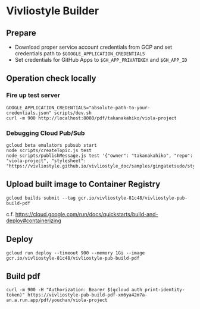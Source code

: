# Vivliostyle Builder

## Prepare

- Download proper service account credentials from GCP and set credentials path to `$GOOGLE_APPLICATION_CREDENTIALS`
- Set credentials for GitHub Apps to `$GH_APP_PRIVATEKEY` and `$GH_APP_ID`

## Operation check locally

### Fire up test server

```shell
GOOGLE_APPLICATION_CREDENTIALS="absolute-path-to-your-credentials.json" scripts/dev.sh
curl -m 900 http://localhost:8080/pdf/takanakahiko/viola-project
```

### Debugging Cloud Pub/Sub

```shell
gcloud beta emulators pubsub start
node scripts/createTopic.js test
node scripts/publishMessage.js test '{"owner": "takanakahiko", "repo": "viola-project", "stylesheet": "https://vivliostyle.github.io/vivliostyle_doc/samples/gingatetsudo/style.css"}'
```

## Upload built image to Container Registry

```shell
gcloud builds submit --tag gcr.io/vivliostyle-81c48/vivliostyle-pub-build-pdf
```

c.f. https://cloud.google.com/run/docs/quickstarts/build-and-deploy#containerizing

## Deploy

```shell
gcloud run deploy --timeout 900 --memory 1Gi --image gcr.io/vivliostyle-81c48/vivliostyle-pub-build-pdf
```

## Build pdf

```shell
curl -m 900 -H "Authorization: Bearer $(gcloud auth print-identity-token)" https://vivliostyle-pub-build-pdf-xm6ya42m7a-an.a.run.app/pdf/youchan/viola-project
```
